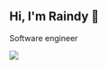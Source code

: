 ## Hi, I'm Raindy 👋

Software engineer

<div >

[<img src="https://img.shields.io/badge/portfolio-web-%23.svg?&style=for-the-badge&logo=&logoColor=white%22"/>](https://raindyhardian.vercel.app/)

</div>
